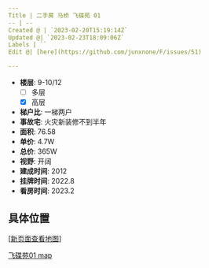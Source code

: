 ```yaml
---
Title | 二手房 马桥 飞碟苑 01
-- | --
Created @ | `2023-02-20T15:19:14Z`
Updated @| `2023-02-23T18:09:06Z`
Labels | ``
Edit @| [here](https://github.com/junxnone/F/issues/51)

---
```

- **楼层**: 9-10/12
  - [ ] 多层  
  - [x] 高层
- **梯户比**: 一梯两户
- **事故宅**: 火灾新装修不到半年
- **面积**: 76.58
- **单价**: 4.7W
- **总价**: 365W
- **视野**: 开阔
- **建成时间**: 2012
- **挂牌时间**: 2022.8
- **看房时间**: 2023.2

## 具体位置

[[新页面查看地图](https://junxnone.github.io/fmap/at/fdy01)]

[飞碟苑01 map](https://junxnone.github.io/fmap/at/fdy01 ':include :type=iframe width=100% height=1200px')
